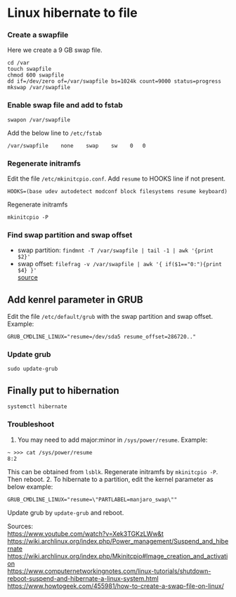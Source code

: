 # Linux hibernate to file

### Create a swapfile
Here we create a 9 GB swap file.
```
cd /var
touch swapfile
chmod 600 swapfile
dd if=/dev/zero of=/var/swapfile bs=1024k count=9000 status=progress
mkswap /var/swapfile
```

### Enable swap file and add to fstab
```
swapon /var/swapfile
```
Add the below line to `/etc/fstab`
```
/var/swapfile    none    swap    sw    0   0
```

### Regenerate initramfs
Edit the file `/etc/mkinitcpio.conf`. Add `resume` to HOOKS line if not present.
```
HOOKS=(base udev autodetect modconf block filesystems resume keyboard)
```
Regenerate initramfs
```
mkinitcpio -P
```

### Find swap partition and swap offset
 - swap partition: `findmnt -T /var/swapfile | tail -1 | awk '{print $2}'`  
 - swap offset: `filefrag -v /var/swapfile | awk '{ if($1=="0:"){print $4} }'`  
[source](https://wiki.archlinux.org/index.php/Power_management/Suspend_and_hibernate)  

## Add kenrel parameter in GRUB
Edit the file `/etc/default/grub` with the swap partition and swap offset.  
Example:
```
GRUB_CMDLINE_LINUX="resume=/dev/sda5 resume_offset=286720.."
```

### Update grub
```
sudo update-grub
```

## Finally put to hibernation
```
systemctl hibernate
```

### Troubleshoot
1. You may need to add major:minor in `/sys/power/resume`. Example:
```
~ >>> cat /sys/power/resume
8:2
```
This can be obtained from `lsblk`. Regenerate initramfs by `mkinitcpio -P`. Then reboot.
2. To hibernate to a partition, edit the kernel parameter as below example:
```
GRUB_CMDLINE_LINUX="resume=\"PARTLABEL=manjaro_swap\""
```
Update grub by `update-grub` and reboot.

Sources:  
https://www.youtube.com/watch?v=Xek3TGKzLWw&t  
https://wiki.archlinux.org/index.php/Power_management/Suspend_and_hibernate  
https://wiki.archlinux.org/index.php/Mkinitcpio#Image_creation_and_activation  
https://www.computernetworkingnotes.com/linux-tutorials/shutdown-reboot-suspend-and-hibernate-a-linux-system.html  
https://www.howtogeek.com/455981/how-to-create-a-swap-file-on-linux/  
